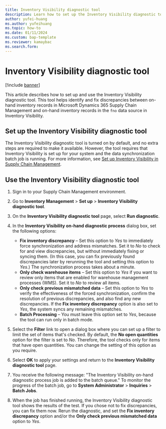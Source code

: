 ```yaml
---
title: Inventory Visibility diagnostic tool
description: Learn how to set up the Inventory Visibility diagnostic tool, which helps you identify discrepancies between inventory records and the inventory visibility service.
author: yufei-huang
ms.author: yufeihuang
ms.topic: how-to
ms.date: 01/11/2024
ms.custom: bap-template
ms.reviewer: kamaybac
ms.search.form:
---
```


# Inventory Visibility diagnostic tool

[!include [banner](../includes/banner.md)]

This article describes how to set up and use the Inventory Visibility diagnostic tool. This tool helps identify and fix discrepancies between on-hand inventory records in Microsoft Dynamics 365 Supply Chain Management and on-hand inventory records in the `fno` data source in Inventory Visibility.

## Set up the Inventory Visibility diagnostic tool

The Inventory Visibility diagnostic tool is turned on by default, and no extra steps are required to make it available. However, the tool requires that Inventory Visibility is set up for your system and the data synchronization batch job is running. For more information, see [Set up Inventory Visibility in Supply Chain Management](inventory-visibility-setup.md#setup-dynamics-scm).

## Use the Inventory Visibility diagnostic tool

1. Sign in to your Supply Chain Management environment.
1. Go to **Inventory Management** \> **Set up** \> **Inventory Visibility diagnostic tool**.
1. On the **Inventory Visibility diagnostic tool** page, select **Run diagnostic**.
1. In the **Inventory Visibility on-hand diagnostic process** dialog box, set the following options:

    - **Fix inventory discrepancy** – Set this option to *Yes* to immediately force synchronization and address mismatches. Set it to *No* to check for and view discrepancies, but without immediately fixing or syncing them. (In this case, you can fix previously found discrepancies later by rerunning the tool and setting this option to *Yes*.) The synchronization process takes about a minute.
    - **Only check warehouse items** – Set this option to *Yes* if you want to review only items that are enabled for warehouse management processes (WMS). Set it to *No* to review all items.
    - **Only check previous mismatched data** – Set this option to *Yes* to verify the effectiveness of the forced synchronization, confirm the resolution of previous discrepancies, and also find any new discrepancies. If the **Fix inventory discrepancy** option is also set to *Yes*, the system syncs any remaining mismatches.
    - **Batch Processing** – You must leave this option set to *Yes*, because the tool can run only in batch mode.

1. Select the **Filter** link to open a dialog box where you can set up a filter to limit the set of items that's checked. By default, the **No open quantities** option for the filter is set to *No*. Therefore, the tool checks only for items that have open quantities. You can change the setting of this option as you require.
1. Select **OK** to apply your settings and return to the **Inventory Visibility diagnostic tool** page.
1. You receive the following message: "The Inventory Visibility on-hand diagnostic process job is added to the batch queue." To monitor the progress of the batch job, go to **System Administrator** \> **Inquiries** \> **Batch Jobs**.
1. When the job has finished running, the Inventory Visibility diagnostic tool shows the results of the test. If you chose not to fix discrepancies, you can fix them now. Rerun the diagnostic, and set the **Fix inventory discrepancy** option and/or the **Only check previous mismatched data** option to *Yes*.
